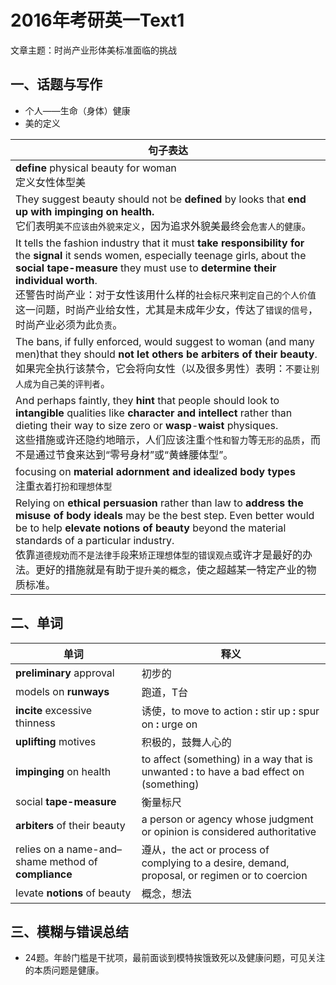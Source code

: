 # 2016年考研英一Text1

文章主题：时尚产业形体美标准面临的挑战

## 一、话题与写作

- 个人——生命（身体）健康
- 美的定义



| 句子表达                                                     |
| ------------------------------------------------------------ |
| **define** physical beauty for woman  <br />定义女性体型美   |
| They suggest beauty should not be **defined** by looks that **end up with impinging on health.**<br />它们表明`美不应该由外貌来定义`，因为追求外貌美最终会`危害人的健康`。 |
| It tells the fashion industry that it must **take responsibility for** the **signal** it sends women, especially teenage girls, about the **social tape-measure** they must use to **determine their individual worth**.<br />还警告时尚产业：对于女性该用什么样的`社会标尺`来`判定自己的个人价值`这一问题，时尚产业给女性，尤其是未成年少女，传达了`错误的信号`，时尚产业必须为此`负责`。 |
| The bans, if fully enforced, would suggest to woman (and many men)that they should **not let others be arbiters of their beauty**.<br />如果完全执行该禁令，它会将向女性（以及很多男性）表明：`不要让别人成为自己美的评判者`。 |
| And perhaps faintly, they **hint** that people should look to **intangible** qualities like **character and intellect** rather than dieting their way to size zero or **wasp**-**waist** physiques.<br />这些措施或许还隐约地暗示，人们应该注重`个性和智力`等`无形的品质`，而不是通过节食来达到“零号身材”或“黄蜂腰体型”。 |
| focusing on **material adornment and idealized body types**<br />注重`衣着打扮和理想体型` |
| Relying on **ethical** **persuasion** rather than law to **address the misuse of body ideals** may be the best step. Even better would be to help **elevate notions of beauty** beyond the material standards of a particular industry.<br />依靠`道德规劝而不是法律手段`来`矫正理想体型的错误观点`或许才是最好的办法。更好的措施就是有助于`提升美的概念`，使之超越某一特定产业的物质标准。 |
## 二、单词

| 单词                                                | 释义                                                         |
| --------------------------------------------------- | ------------------------------------------------------------ |
| **preliminary** approval                            | 初步的                                                       |
| models on **runways**                               | 跑道，T台                                                    |
| **incite** excessive thinness                       | 诱使，to move to action **:** stir up **:** spur on **:** urge on |
| **uplifting** motives                               | 积极的，鼓舞人心的                                           |
| **impinging** on health<impinge on>                 | to affect (something) in a way that is unwanted **:** to have a bad effect on (something) |
| social **tape-measure**                             | 衡量标尺                                                     |
| **arbiters** of their beauty                        | a person or agency whose judgment or opinion is considered authoritative |
| relies on a name-and–shame method of **compliance** | 遵从，the act or process of complying to a desire, demand, proposal, or regimen or to coercion |
| levate **notions** of beauty                        | 概念，想法                                                   |

## 三、模糊与错误总结

- 24题。年龄门槛是干扰项，最前面谈到模特挨饿致死以及健康问题，可见关注的本质问题是健康。